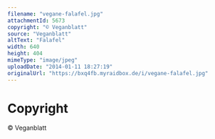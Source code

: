 ```yaml
---
filename: "vegane-falafel.jpg"
attachmentId: 5673
copyright: "© Veganblatt"
source: "Veganblatt"
altText: "Falafel"
width: 640
height: 404
mimeType: "image/jpeg"
uploadDate: "2014-01-11 18:27:19"
originalUrl: "https://bxq4fb.myraidbox.de/i/vegane-falafel.jpg"
---
```


# Copyright

© Veganblatt
